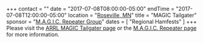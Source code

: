 +++
contact = ""
date = "2017-07-08T08:00:00-05:00"
endTime =  "2017-07-08T12:00:00-05:00"
location = "[Roseville, MN](http://www.arrl.org/hamfests/magic-tailgater-2)"
title = "MAGIC Tailgater"
sponsor = "[M.A.G.I.C. Repeater Group](http://www.magicrepeater.net/)"
dates = [ "Regional Hamfests" ]
+++
Please visit the [ARRL MAGIC Tailgater page](http://www.arrl.org/hamfests/magic-tailgater-2)
or the
[M.A.G.I.C. Repeater page](http://www.magicrepeater.net/) 
for more information.

